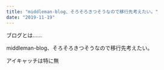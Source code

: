 ```yaml
---
title: "middleman-blog、そろそろきつそうなので移行先考えたい。"
date: "2019-11-19"
---
```


ブログとは……  

middleman-blog、そろそろきつそうなので移行先考えたい。

アイキャッチは特に無
